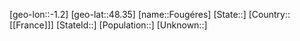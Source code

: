 ﻿---
location: [48.35,-1.2]
type: City
tags:
- geo/City


SpocWebEntityId: 30223
isDeleted: false
confidential: public

---
[geo-lon::-1.2]
[geo-lat::48.35]
[name::Fougéres]
[State::]
[Country::[[France]]]
[StateId::]
[Population::]
[Unknown::]

